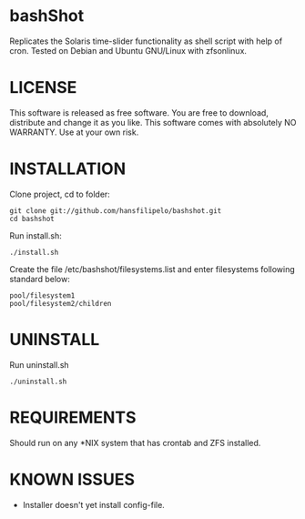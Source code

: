 bashShot
=================================
Replicates the Solaris time-slider functionality as shell script with help of cron. Tested on Debian and Ubuntu GNU/Linux with zfsonlinux.


LICENSE
=================================
This software is released as free software. You are free to download, distribute and change it as you like. This software comes with absolutely NO WARRANTY. Use at your own risk. 


INSTALLATION
=================================
Clone project, cd to folder: 

	git clone git://github.com/hansfilipelo/bashshot.git
	cd bashshot

Run install.sh: 

	./install.sh

Create the file /etc/bashshot/filesystems.list and enter filesystems following standard below: 

	pool/filesystem1
	pool/filesystem2/children


UNINSTALL
=================================
Run uninstall.sh

	./uninstall.sh


REQUIREMENTS
=================================
Should run on any *NIX system that has crontab and ZFS installed. 


KNOWN ISSUES
=================================
- Installer doesn't yet install config-file. 
